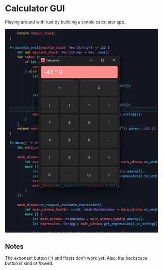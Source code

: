 # Calculator GUI

Playing around with rust by building a simple calculator app.

![calculator.png](README.assets/calculator.png)

## Notes

The exponent button (`^`) and floats don't work yet. Also, the backspace button is kind of flawed.
